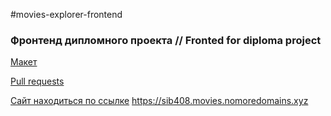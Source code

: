 #movies-explorer-frontend
### Фронтенд дипломного проекта // Fronted for diploma project

[Макет](https://disk.yandex.ru/d/0P64JW-IMSSC3Q)

[Pull requests](https://github.com/Sib408/movies-explorer-frontend/pull/9)

[Сайт находиться по ссылке](https://sib408.movies.nomoredomains.xyz) https://sib408.movies.nomoredomains.xyz
